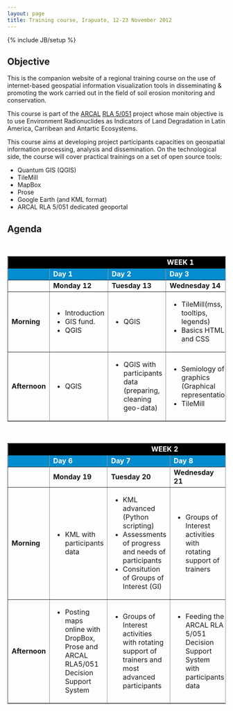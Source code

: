 ```yaml
---
layout: page
title: Training course, Irapuato, 12-23 November 2012
---
```

{% include JB/setup %}

## Objective
This is the companion website of a regional training course on the use of internet-based geospatial information visualization tools in disseminating & promoting the work carried out in the field of soil erosion monitoring and conservation. 

This course is part of the [ARCAL](http://arc.cnea.gov.ar/quees/quees_arcal-a.asp) [RLA 5/051](http://arcal.unsl.edu.ar/) project whose main objective is to use Environment Radionuclides as Indicators of Land Degradation in Latin America, Carribean and Antartic Ecosystems.

This course aims at developing project participants capacities on geospatial information processing, analysis and dissemination. On the technological side, the course will cover practical trainings on a set of open source tools:
* Quantum GIS (QGIS)
* TileMill
* MapBox
* Prose
* Google Earth (and KML format)
* ARCAL RLA 5/051 dedicated geoportal

## Agenda

<br/>
<table border='1' bordercolor='#999'>
   <tr>
       <td colspan='6' align='center' bgcolor="#000"><span style='color: #FFF; font-weight:bold'>WEEK 1</span> </td>
  </tr>
  <tr bgcolor='#058cce' style='color: #FFF'>
       <td></td>
       <td> <b>Day 1</b> </td>
       <td> <b>Day 2</b> </td>
       <td> <b>Day 3</b> </td>
       <td> <b>Day 4</b> </td>
       <td> <b>Day 5</b> </td>
  </tr>
  <tr>
       <td></td>
       <td width='150px'> <b>Monday 12</b> </td>
       <td width='150px'> <b>Tuesday 13</b> </td>
       <td width='150px'> <b>Wednesday 14</b> </td>
       <td width='150px'> <b>Thursday 15</b> </td>
       <td width='150px'> <b>Friday 16</b> </td>
  </tr>
  <tr>
       <td><b>Morning</b></td>
       <td> <ul><li>Introduction</li><li>GIS fund.</li><li>QGIS</li></ul> </td>
       <td> <ul><li>QGIS</li></ul> </td>
       <td> <ul><li>TileMill(mss, tooltips, legends)</li><li>Basics HTML and CSS</li></ul></td>
       <td>  <ul><li>TileMill with participants data</li><li>MapBox</li></ul></td>
       <td>  <ul><li>GoogleEarth</li><li>Keyhole Markup Language (KML)</li></ul></td>
  </tr>
  <tr>
       <td><b>Afternoon</b></td>
       <td> <ul><li>QGIS</li></ul> </td>
       <td> <ul><li>QGIS with participants data (preparing, cleaning geo-data)</li></ul></td>
       <td> <ul><li>Semiology of graphics (Graphical representation)</li><li>TileMill</li></ul> </td>
       <td>  <ul><li>Debriefing, questions and feedback on QGIS and TileMill</li></ul></td>
       <td>  <ul><li>KML</li></ul></td>
  </tr>
</table>

<br/>
<table border='1' bordercolor='#999'>
   <tr>
       <td colspan='6' align='center' bgcolor="#000"><span style='color: #FFF; font-weight:bold'>WEEK 2</span> </td>
  </tr>
  <tr bgcolor='#058cce' style='color: #FFF'>
       <td></td>
       <td> <b>Day 6</b> </td>
       <td> <b>Day 7</b> </td>
       <td> <b>Day 8</b> </td>
       <td> <b>Day 9</b> </td>
       <td> <b>Day 10</b> </td>
  </tr>
  <tr>
       <td></td>
       <td width='150px'> <b>Monday 19</b> </td>
       <td width='150px'> <b>Tuesday 20</b> </td>
       <td width='150px'> <b>Wednesday 21</b> </td>
       <td width='150px'> <b>Thursday 22</b> </td>
       <td width='150px'> <b>Friday 23</b> </td>
  </tr>
  <tr>
       <td><b>Morning</b></td>
       <td> <ul><li>KML with participants data</li></ul> </td>
       <td> <ul><li>KML advanced (Python scripting)</li><li>Assessments of progress and needs of participants</li><li>Consitution of Groups of Interest (GI)</li></ul> </td>
       <td> <ul><li>Groups of Interest activities with rotating support of trainers</li></ul></td>
       <td bgcolor='#AAA'>  <ul><li>Video training</li></ul></td>
       <td bgcolor='#AAA'>  <ul><li>ARCAL RLA 5/051 members progress reports</li></ul></td>
  </tr>
  <tr>
       <td><b>Afternoon</b></td>
       <td> <ul><li>Posting maps online with DropBox, Prose and ARCAL RLA5/051 Decision Support System</li></ul> </td>
       <td> <ul><li>Groups of Interest activities with rotating support of trainers and most advanced participants</li></ul></td>
       <td> <ul><li>Feeding the ARCAL RLA 5/051 Decision Support System with participants data</li></ul> </td>
       <td bgcolor='#AAA'>  <ul><li>Video training</li></ul></td>
       <td bgcolor='#AAA'>  <ul><li>ARCAL RLA 5/051 members progress reports</li></ul></td>
  </tr>
</table>






